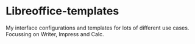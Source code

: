 # Libreoffice-templates
My interface configurations and templates for lots of different use cases. Focussing on Writer, Impress and Calc.

